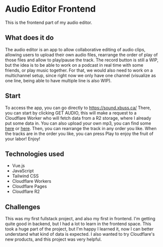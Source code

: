 # Audio Editor Frontend

This is the frontend part of my audio editor.

## What does it do

The audio editor is an app to allow collaborative editing of audio clips, allowing users to upload their own audio files, rearrange the order of play of those files and allow to play/pause the track. The record button is still a WIP, but the idea is to be able to work on a podcast in real time with some friends, or play music together. For that, we would also need to work on a multichannel setup, since right now we only have one channel (visualize as one line, being able to have multiple line is also WIP).

## Start

To access the app, you can go directly to https://sound.xbuss.ca/
There, you can start by clicking GET AUDIO, this will make a request to a Cloudflare Worker who will fetch data from a R2 storage, where I already put some data in. You can also upload your own mp3, you can find some [here](https://en.wikipedia.org/wiki/Wikipedia:List_of_sound_files) or [here](https://freesound.org/).
Then, you can rearrange the track in any order you like. When the tracks are in the order you like, you can press Play to enjoy the fruit of your labor! Enjoy!

## Technologies used
- Vue.js
- JavaScript
- Tailwind CSS
- Cloudflare Workers
- Cloudflare Pages
- Cloudflare R2


## Challenges
This was my first fullstack project, and also my first in frontend. I'm getting quite good in backend, but I had a lot to learn in the frontend space. This took a huge part of the project, but I'm happy I learned it, now I can better understand what kind of data is expected. I also wanted to try Cloudflare's new products, and this project was very helpful.

